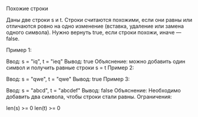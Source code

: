 Похожие строки

Даны две строки s и t. Строки считаются похожими, если они равны или отличаются ровно на одно изменение (вставка, удаление или замена одного символа). Нужно вернуть true, если строки похожи, иначе — false.

Пример 1:

Ввод: s = "iq", t = "ieq"
Вывод: true
Объяснение: можно добавить один символ и получить равные строки s = t
Пример 2:

Ввод: s = "qwe", t = "qwe"
Вывод: true
Пример 3:

Ввод: s = "abcd", t = "abcdef"
Вывод: false
Объяснение: Необходимо добавить два символа, чтобы строки стали равны.
Ограничения:

len(s) >= 0
len(t) >= 0